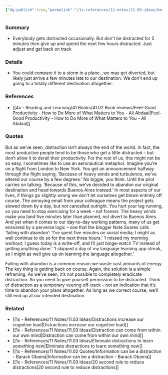 ```yaml
---
{"dg-publish":true,"permalink":"/1x-references/11-notes/11-03-ideas/be-distracted-but-only-temporarily/","title":"Be distracted, but only temporarily","created":"2024-04-13T21:18:14.329+03:00","updated":"2024-04-13T21:36:16.084+03:00"}
---
```



### Summary
- Everybody gets distracted occasionally. But don't be distracted for 5 minutes then give up and spend the next few hours distracted. Just adjust and get back on track

### Details
- You could compare it to a storm in a plane...we may get diverted, but likely just arrive a few minutes late to our destination. We don't end up going to a totally different destination altogether.

### References
- [[4x - Reading and Learning/41 Books/41.02 Book reviews/Feel-Good Productivity - How to Do More of What Matters to You - Ali Abdaal\|Feel-Good Productivity - How to Do More of What Matters to You - Ali Abdaal]]

### Quotes
But as we’ve seen, distraction isn’t always the end of the world. In fact, the most productive people tend to be those who get a little distracted – but don’t allow it to derail their productivity. For the rest of us, this might not be so easy. I sometimes like to use an aeronautical metaphor. Imagine you’re on a flight from London to New York. You get an announcement halfway through the flight saying, ‘Because of heavy winds and turbulence, we’ve altered our course by a few degrees.’ No biggie, you think. Until the pilot carries on talking. ‘Because of this, we’ve decided to abandon our original destination and head towards Buenos Aires instead.’ In most aspects of our lives, if things go slightly wrong we don’t
let ourselves get blown entirely off course. The annoying email from your colleague means the project gets slowed down by a day, but not cancelled outright. You hurt your leg running, so you need to stop exercising for a week – not forever. The heavy winds make you land five minutes later than planned, not divert to Buenos Aires. And yet when it comes to our day-to-day working patterns, many of us get ensnared by a perverse logic – one that the blogger Nate Soares calls ‘failing with abandon’: ‘I’ve spent five minutes on social media; I might as well continue to do so for the next three hours.’ ‘I missed my morning workout; I guess today is a write-off, and I’ll just binge-watch TV instead of getting anything done.’ ‘I skipped a day of my language learning app streak, so I might as well give up on learning the language altogether.’

Failing with abandon is a common reason we waste vast amounts of energy. The key thing is getting back on course. Again, the solution is a simple reframing. As we’ve seen, it’s not
possible to completely eradicate distraction. So you need to give yourself permission to be distracted. Think of distraction as a temporary veering off-track – not an indication that it’s time to abandon your plans altogether. As long as we correct course, we’ll still end up at our intended destination.


### Related
- [[1x - References/11 Notes/11.03 Ideas/Distractions increase our cognitive load\|Distractions increase our cognitive load]]
- [[1x - References/11 Notes/11.03 Ideas/Distraction can come from within our own mind\|Distraction can come from within our own mind]]
- [[1x - References/11 Notes/11.03 Ideas/Eliminate distractions to learn something new\|Eliminate distractions to learn something new]]
- [[1x - References/11 Notes/11.02 Quotes/Information can be a distraction - Barack Obama\|Information can be a distraction - Barack Obama]]
- [[1x - References/11 Notes/11.03 Ideas/20 second rule to reduce distractions\|20 second rule to reduce distractions]]